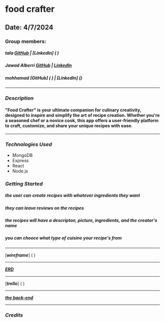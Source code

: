 # food crafter

## Date: 4/7/2024

### Group members:

##### tala [GitHub](https://github.com/Talal146) | [LinkedIn] ( )

##### Jawad Alberri [GitHub](https://github.com/jawadbri) | [LinkedIn](https://www.linkedin.com/in/jawadalberri/)

##### mohhamad [GitHub] ( ) | [LinkedIn] ()

---

### **_Description_**

#### "Food Crafter" is your ultimate companion for culinary creativity, designed to inspire and simplify the art of recipe creation. Whether you're a seasoned chef or a novice cook, this app offers a user-friendly platform to craft, customize, and share your unique recipes with ease.

---

### **_Technologies Used_**

- MongoDB
- Express
- React
- Node.js

### **_Getting Started_**

##### the user can create recipes with whatever ingredients they want

##### they can leave reviews on the recipes

##### the recipes will have a descripton, picture, ingredients, and the creator's name

##### you can chooce what type of cuisine your recipe's from

---

[**_wireframe_**] ( )

---

[**_ERD_**](https://drive.google.com/file/d/1Wjl5sS7x-iTwuP1lkzwSzUpzkRCm0stC/view)

---

[**_trello_**] ( )

---

[**_the back-end_**](https://github.com/Talal146/Food-Crafter--back-end)

---

### **_Credits_**

###
